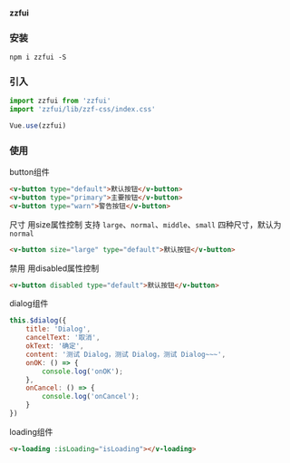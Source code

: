 #### zzfui

### 安装

```shell
npm i zzfui -S
```


### 引入
```javascript
import zzfui from 'zzfui'
import 'zzfui/lib/zzf-css/index.css'

Vue.use(zzfui)
```

### 使用


button组件

```html
<v-button type="default">默认按钮</v-button>
<v-button type="primary">主要按钮</v-button>
<v-button type="warn">警告按钮</v-button>
```
尺寸 用size属性控制
支持 `large`、`normal`、`middle`、`small` 四种尺寸，默认为 `normal`
```html
<v-button size="large" type="default">默认按钮</v-button>
```
禁用 用disabled属性控制
```html
<v-button disabled type="default">默认按钮</v-button>
```



dialog组件

```javascript
this.$dialog({
    title: 'Dialog',
    cancelText: '取消',
    okText: '确定',
    content: '测试 Dialog，测试 Dialog，测试 Dialog~~~',
    onOK: () => {
        console.log('onOK');
    },
    onCancel: () => {
        console.log('onCancel');
    }
})
```

loading组件

```html
<v-loading :isLoading="isLoading"></v-loading>
```
